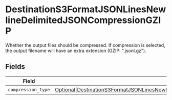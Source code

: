 # DestinationS3FormatJSONLinesNewlineDelimitedJSONCompressionGZIP

Whether the output files should be compressed. If compression is selected, the output filename will have an extra extension (GZIP: ".jsonl.gz").


## Fields

| Field                                                                                                                                                                                             | Type                                                                                                                                                                                              | Required                                                                                                                                                                                          | Description                                                                                                                                                                                       |
| ------------------------------------------------------------------------------------------------------------------------------------------------------------------------------------------------- | ------------------------------------------------------------------------------------------------------------------------------------------------------------------------------------------------- | ------------------------------------------------------------------------------------------------------------------------------------------------------------------------------------------------- | ------------------------------------------------------------------------------------------------------------------------------------------------------------------------------------------------- |
| `compression_type`                                                                                                                                                                                | [Optional[DestinationS3FormatJSONLinesNewlineDelimitedJSONCompressionGZIPCompressionType]](../../models/shared/destinations3formatjsonlinesnewlinedelimitedjsoncompressiongzipcompressiontype.md) | :heavy_minus_sign:                                                                                                                                                                                | N/A                                                                                                                                                                                               |